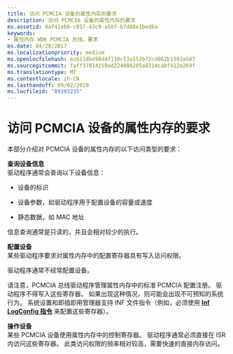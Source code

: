 ```yaml
---
title: 访问 PCMCIA 设备的属性内存的要求
description: 访问 PCMCIA 设备的属性内存的要求
ms.assetid: 8af41eb0-c057-43c9-a50f-b7d88e1bed6a
keywords:
- 属性内存 WDK PCMCIA 总线，要求
ms.date: 04/20/2017
ms.localizationpriority: medium
ms.openlocfilehash: ec611db498d4f110c53a152b72cd862b1593a507
ms.sourcegitcommit: faff37814159ad224080205ad314cabf412e269f
ms.translationtype: MT
ms.contentlocale: zh-CN
ms.lasthandoff: 09/02/2020
ms.locfileid: "89383235"
---
```

# <a name="requirements-for-accessing-attribute-memory-of-a-pcmcia-device"></a>访问 PCMCIA 设备的属性内存的要求





本部分介绍对 PCMCIA 设备的属性内存的以下访问类型的要求：

<a href="" id="query-device-information"></a>**查询设备信息**  
驱动程序通常会查询以下设备信息：

-   设备的标识

-   设备参数，如驱动程序用于配置设备的容量或速度

-   静态数据，如 MAC 地址

信息查询通常是只读的，并且会相对较少的执行。

<a href="" id="configure-a-device"></a>**配置设备**  
某些驱动程序要求对属性内存中的配置寄存器具有写入访问权限。

驱动程序通常不经常配置设备。

请注意，PCMCIA 总线驱动程序管理属性内存中的标准 PCMCIA 配置注册。 驱动程序不得写入这些寄存器。 如果出现这种情况，则可能会出现不可预知的系统行为。 系统设置和即插即用管理器支持 INF 文件指令（例如，必须使用 [**Inf LogConfig 指令**](../install/inf-logconfig-directive.md) 来配置这些寄存器）。

<a href="" id="operate-a-device"></a>**操作设备**  
某些 PCMCIA 设备使用属性内存中的控制寄存器。 驱动程序通常必须直接在 ISR 内访问这些寄存器。 此类访问权限的频率相对较高，需要快速的直接内存访问。

 

